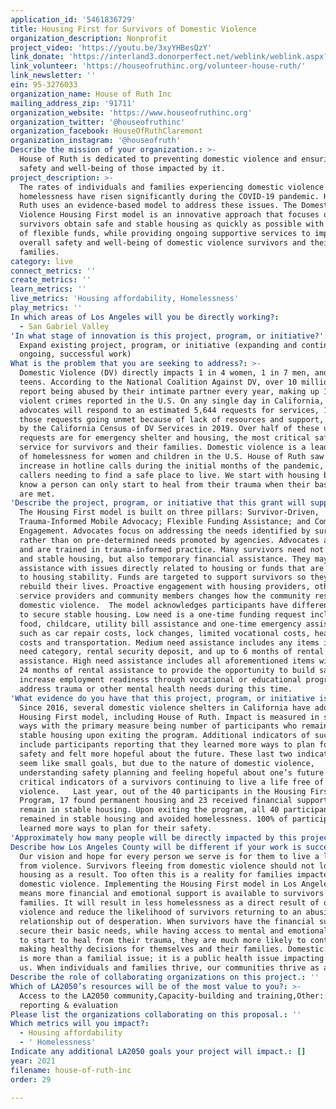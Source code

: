 ```yaml
---
application_id: '5461836729'
title: Housing First for Survivors of Domestic Violence
organization_description: Nonprofit
project_video: 'https://youtu.be/3xyYHBesQzY'
link_donate: 'https://interland3.donorperfect.net/weblink/weblink.aspx?name=E189007&id=3'
link_volunteer: 'https://houseofruthinc.org/volunteer-house-ruth/'
link_newsletter: ''
ein: 95-3276033
organization_name: House of Ruth Inc
mailing_address_zip: '91711'
organization_website: 'https://www.houseofruthinc.org'
organization_twitter: '@houseofruthinc'
organization_facebook: HouseOfRuthClaremont
organization_instagram: '@houseofruth'
Describe the mission of your organization.: >-
  House of Ruth is dedicated to preventing domestic violence and ensuring the
  safety and well-being of those impacted by it.
project_description: >-
  The rates of individuals and families experiencing domestic violence and
  homelessness have risen significantly during the COVID-19 pandemic. House of
  Ruth uses an evidence-based model to address these issues. The Domestic
  Violence Housing First model is an innovative approach that focuses on helping
  survivors obtain safe and stable housing as quickly as possible with the use
  of flexible funds, while providing ongoing supportive services to improve the
  overall safety and well-being of domestic violence survivors and their
  families.
category: live
connect_metrics: ''
create_metrics: ''
learn_metrics: ''
live_metrics: 'Housing affordability, Homelessness'
play_metrics: ''
In which areas of Los Angeles will you be directly working?:
  - San Gabriel Valley
'In what stage of innovation is this project, program, or initiative?': >-
  Expand existing project, program, or initiative (expanding and continuing
  ongoing, successful work)
What is the problem that you are seeking to address?: >-
  Domestic Violence (DV) directly impacts 1 in 4 women, 1 in 7 men, and 1 in 3
  teens. According to the National Coalition Against DV, over 10 million people
  report being abused by their intimate partner every year, making up 15% of
  violent crimes reported in the U.S. On any single day in California, DV
  advocates will respond to an estimated 5,644 requests for services, 1,236 of
  those requests going unmet because of lack of resources and support, reported
  by the California Census of DV Services in 2019. Over half of these unmet
  requests are for emergency shelter and housing, the most critical safety
  service for survivors and their families. Domestic violence is a leading cause
  of homelessness for women and children in the U.S. House of Ruth saw an 80%
  increase in hotline calls during the initial months of the pandemic, most
  callers needing to find a safe place to live. We start with housing because we
  know a person can only start to heal from their trauma when their basic needs
  are met.
'Describe the project, program, or initiative that this grant will support to address the problem identified.': >-
  The Housing First model is built on three pillars: Survivor-Driven,
  Trauma-Informed Mobile Advocacy; Flexible Funding Assistance; and Community
  Engagement. Advocates focus on addressing the needs identified by survivors
  rather than on pre-determined needs promoted by agencies. Advocates are mobile
  and are trained in trauma-informed practice. Many survivors need not only safe
  and stable housing, but also temporary financial assistance. They may need
  assistance with issues directly related to housing or funds that are critical
  to housing stability. Funds are targeted to support survivors so they can
  rebuild their lives. Proactive engagement with housing providers, other
  service providers and community members changes how the community responds to
  domestic violence.  The model acknowledges participants have different needs
  to secure stable housing. Low need is a one-time funding request including
  food, childcare, utility bill assistance and one-time emergency assistance
  such as car repair costs, lock changes, limited vocational costs, healthcare
  costs and transportation. Medium need assistance includes any items in the low
  need category, rental security deposit, and up to 6 months of rental
  assistance. High need assistance includes all aforementioned items with up to
  24 months of rental assistance to provide the opportunity to build savings,
  increase employment readiness through vocational or educational programs, and
  address trauma or other mental health needs during this time.
'What evidence do you have that this project, program, or initiative is or will be successful, and how will you define and measure success?': >-
  Since 2016, several domestic violence shelters in California have adopted the
  Housing First model, including House of Ruth. Impact is measured in several
  ways with the primary measure being number of participants who remained in
  stable housing upon exiting the program. Additional indicators of success
  include participants reporting that they learned more ways to plan for their
  safety and felt more hopeful about the future. These last two indicators may
  seem like small goals, but due to the nature of domestic violence,
  understanding safety planning and feeling hopeful about one’s future are
  critical indicators of a survivors continuing to live a life free of
  violence.   Last year, out of the 40 participants in the Housing First
  Program, 17 found permanent housing and 23 received financial support to
  remain in stable housing. Upon exiting the program, all 40 participants
  remained in stable housing and avoided homelessness. 100% of participants
  learned more ways to plan for their safety.
'Approximately how many people will be directly impacted by this project, program, or initiative?': '40'
Describe how Los Angeles County will be different if your work is successful.: >-
  Our vision and hope for every person we serve is for them to live a life free
  from violence. Survivors fleeing from domestic violence should not lose their
  housing as a result. Too often this is a reality for families impacted by
  domestic violence. Implementing the Housing First model in Los Angeles County
  means more financial and emotional support is available to survivors and their
  families. It will result in less homelessness as a direct result of domestic
  violence and reduce the likelihood of survivors returning to an abusive
  relationship out of desperation. When survivors have the financial support to
  secure their basic needs, while having access to mental and emotional support
  to start to heal from their trauma, they are much more likely to continue
  making healthy decisions for themselves and their families. Domestic violence
  is more than a familial issue; it is a public health issue impacting all of
  us. When individuals and families thrive, our communities thrive as a result.
Describe the role of collaborating organizations on this project.: ''
Which of LA2050’s resources will be of the most value to you?: >-
  Access to the LA2050 community,Capacity-building and training,Other:: Outcome
  reporting & evaluation
Please list the organizations collaborating on this proposal.: ''
Which metrics will you impact?:
  - Housing affordability
  - ' Homelessness'
Indicate any additional LA2050 goals your project will impact.: []
year: 2021
filename: house-of-ruth-inc
order: 29

---
```

